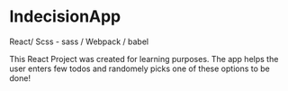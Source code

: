 # IndecisionApp
React/ Scss - sass / Webpack / babel 

This React Project was created for learning purposes. 
The app helps the user enters few todos and randomely picks one of these options to be done! 
